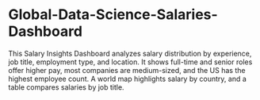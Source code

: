 # Global-Data-Science-Salaries-Dashboard
This Salary Insights Dashboard analyzes salary distribution by experience, job title, employment type, and location. It shows full-time and senior roles offer higher pay, most companies are medium-sized, and the US has the highest employee count. A world map highlights salary by country, and a table compares salaries by job title.
